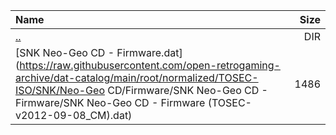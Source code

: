 |Name|Size|
|:---|---:|
|[..](../index.html)|DIR|
|[SNK Neo-Geo CD - Firmware.dat](https://raw.githubusercontent.com/open-retrogaming-archive/dat-catalog/main/root/normalized/TOSEC-ISO/SNK/Neo-Geo CD/Firmware/SNK Neo-Geo CD - Firmware/SNK Neo-Geo CD - Firmware (TOSEC-v2012-09-08_CM).dat)|1486|
